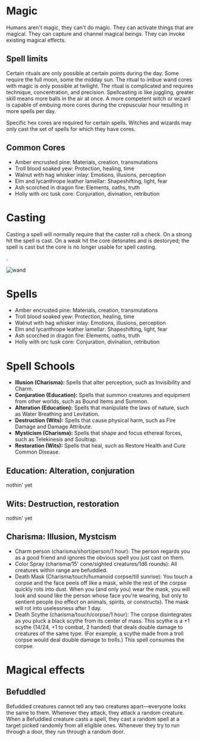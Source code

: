 # Magic


Humans aren't magic, they can't do magic. They can activate things that are magical. They can capture and channel magical beings. They can invoke existing magical effects.

## Spell limits

Certain rituals are only possible at certain points during the day. Some require the full moon, some the midday sun. The ritual to imbue wand cores with magic is only possible at twilight. The ritual is complicated and requires technique, concentration, and precision. Spellcasting is like juggling, greater skill means more balls in the air at once. A more competent witch or wizard is capable of embuing more cores during the crepuscular hour resulting in more spells per day.

Specific hex cores are required for certain spells. Witches and wizards may only cast the set of spells for which they have cores.

## Common Cores

- Amber encrusted pine: Materials, creation, transmutations
- Troll blood soaked yew: Protection, healing, time
- Walnut with hag whisker inlay: Emotions, illusions, perception
- Elm and lycanthrope leather lamellar: Shapeshifting, light, fear
- Ash scorched in dragon fire: Elements, oaths, truth
- Holly with orc tusk core: Conjuration, divination, retribution



# Casting

Casting a spell will normally require that the caster roll a check. On a strong hit the spell is cast. On a weak hit the core detonates and is destoryed; the spell is cast but the core is no longer usable for spell casting.

.

![wand](https://cdna.artstation.com/p/assets/images/images/012/680/214/large/jon-cameron-li-entertainment-design-finals-li-yuk-man-jonathan-4.jpg?1535996515)




# Spells

- Amber encrusted pine: Materials, creation, transmutations
- Troll blood soaked yew: Protection, healing, time
- Walnut with hag whisker inlay: Emotions, illusions, perception
- Elm and lycanthrope leather lamellar: Shapeshifting, light, fear
- Ash scorched in dragon fire: Elements, oaths, truth
- Holly with orc tusk core: Conjuration, divination, retribution

# Spell Schools
- **Illusion (Charisma):** Spells that alter perception, such as Invisibility and Charm.
- **Conjuration (Education):** Spells that summon creatures and equipment from other worlds, such as Bound Items and Summon.
- **Alteration (Education):** Spells that manipulate the laws of nature, such as Water Breathing and Levitation.
- **Destruction (Wits):** Spells that cause physical harm, such as Fire Damage and Damage Attribute.
- **Mysticism (Charisma):**  Spells that shape and focus ethereal forces, such as Telekinesis and Soultrap.
- **Restoration (Wits):** Spells that heal, such as Restore Health and Cure Common Disease.

## Education: Alteration, conjuration

nothin' yet

## Wits: Destruction, restoration

nothin' yet

## Charisma: Illusion, Mystcism
- Charm person (charisma/short/person/1 hour): The person regards you as a good friend and ignores the obvious spell you just cast on them.
- Color Spray (charisma/15' cone/sighted creatures/1d6 rounds): All creatures within range are befuddled.
- Death Mask (Charisma/touch/humanoid corpse/till sunrise): You touch a corpse and the face peels off like a mask, while the rest of the corpse quickly rots into dust. When you (and only you) wear the mask, you will look and sound like the person whose face you're wearing, but only to sentient people (no effect on animals, spirits, or constructs). The mask will rot into uselessness after 1 day.
- Death Scythe (charisma/touch/corpse/1 hour): The corpse disintegrates as you pluck a black scythe from its center of mass. This scythe is a +1 scythe (14/24, +1 to combat, 2 handed) that deals double damage to creatures of the same type. (For example, a scythe made from a troll corpse would deal double damage to trolls.) This spell consumes the corpse.

# Magical effects
## Befuddled

Befuddled creatures cannot tell any two creatures apart—everyone looks the same to them. Whenever they attack, they attack a random creature. When a Befuddled creature casts a spell, they cast a random spell at a target picked randomly from all eligible ones. Whenever they try to run through a door, they run through a random door.